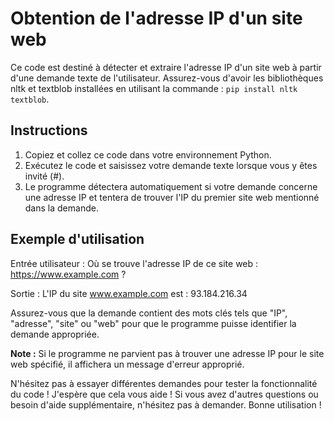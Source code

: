 # Obtention de l'adresse IP d'un site web

Ce code est destiné à détecter et extraire l'adresse IP d'un site web à partir d'une demande texte de l'utilisateur. Assurez-vous d'avoir les bibliothèques nltk et textblob installées en utilisant la commande : `pip install nltk textblob`.

## Instructions
1. Copiez et collez ce code dans votre environnement Python.
2. Exécutez le code et saisissez votre demande texte lorsque vous y êtes invité (#).
3. Le programme détectera automatiquement si votre demande concerne une adresse IP et tentera de trouver l'IP du premier site web mentionné dans la demande.

## Exemple d'utilisation
Entrée utilisateur :
Où se trouve l'adresse IP de ce site web : https://www.example.com ?

Sortie :
L'IP du site www.example.com est : 93.184.216.34

Assurez-vous que la demande contient des mots clés tels que "IP", "adresse", "site" ou "web" pour que le programme puisse identifier la demande appropriée.

**Note :** Si le programme ne parvient pas à trouver une adresse IP pour le site web spécifié, il affichera un message d'erreur approprié.

N'hésitez pas à essayer différentes demandes pour tester la fonctionnalité du code !
J'espère que cela vous aide ! Si vous avez d'autres questions ou besoin d'aide supplémentaire, n'hésitez pas à demander. Bonne utilisation !
